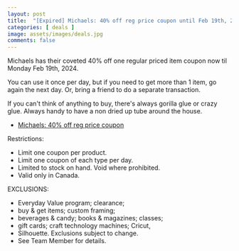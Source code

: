 ```yaml
---
layout: post
title:  "[Expired] Michaels: 40% off reg price coupon until Feb 19th, 2024"
categories: [ deals ]
image: assets/images/deals.jpg
comments: false
---
```


Michaels has their coveted 40% off one regular priced item coupon now til Monday Feb 19th, 2024. 

You can use it once per day, but if you need to get more than 1 item, go again the next day.  Or, bring a friend to do a separate transaction.

If you can't think of anything to buy, there's always gorilla glue or crazy glue.  Always handy to have a non dried up tube around the house.


- [Michaels: 40% off reg price coupon](https://canada.michaels.com/en/coupons)


Restrictions:
- Limit one coupon per product.
- Limit one coupon of each type per day.
- Limited to stock on hand. Void where prohibited.
- Valid only in Canada.

EXCLUSIONS: 
- Everyday Value program; clearance;
- buy & get items; custom framing;
- beverages & candy; books & magazines; classes;
- gift cards; craft technology machines; Cricut,
- Silhouette. Exclusions subject to change.
- See Team Member for details.

